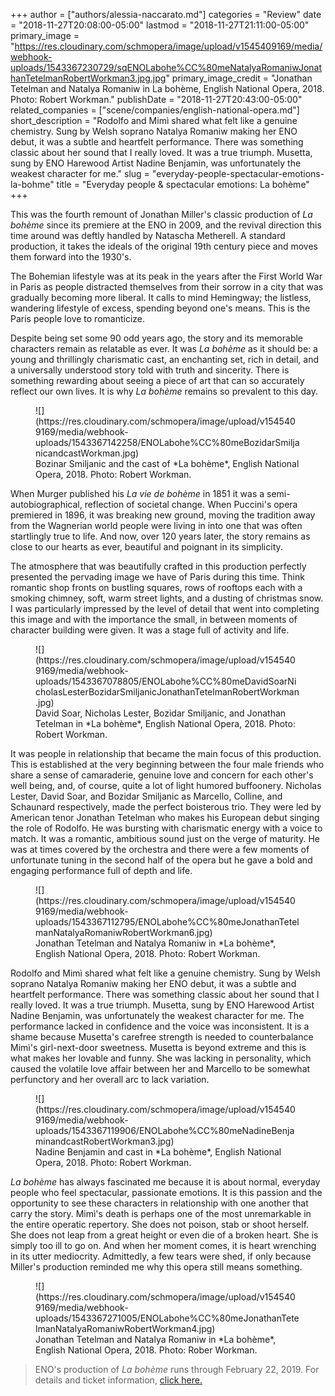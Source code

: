 +++
author = ["authors/alessia-naccarato.md"]
categories = "Review"
date = "2018-11-27T20:08:00-05:00"
lastmod = "2018-11-27T21:11:00-05:00"
primary_image = "https://res.cloudinary.com/schmopera/image/upload/v1545409169/media/webhook-uploads/1543367230729/sqENOLabohe%CC%80meNatalyaRomaniwJonathanTetelmanRobertWorkman3.jpg.jpg"
primary_image_credit = "Jonathan Tetelman and Natalya Romaniw in La bohème, English National Opera, 2018. Photo: Robert Workman."
publishDate = "2018-11-27T20:43:00-05:00"
related_companies = ["scene/companies/english-national-opera.md"]
short_description = "Rodolfo and Mimì shared what felt like a genuine chemistry. Sung by Welsh soprano Natalya Romaniw making her ENO debut, it was a subtle and heartfelt performance. There was something classic about her sound that I really loved. It was a true triumph. Musetta, sung by ENO Harewood Artist Nadine Benjamin, was unfortunately the weakest character for me."
slug = "everyday-people-spectacular-emotions-la-bohme"
title = "Everyday people &amp; spectacular emotions: La bohème"
+++

This was the fourth remount of Jonathan Miller's classic production of *La bohème* since its premiere at the ENO in 2009, and the revival direction this time around was deftly handled by Natascha Metherell. A standard production, it takes the ideals of the original 19th century piece and moves them forward into the 1930's. 

The Bohemian lifestyle was at its peak in the years after the First World War in Paris as people distracted themselves from their sorrow in a city that was gradually becoming more liberal. It calls to mind Hemingway; the listless, wandering lifestyle of excess, spending beyond one's means. This is the Paris people love to romanticize. 

Despite being set some 90 odd years ago, the story and its memorable characters remain as relatable as ever. It was *La bohème* as it should be: a young and thrillingly charismatic cast, an enchanting set, rich in detail, and a universally understood story told with truth and sincerity. There is something rewarding about seeing a piece of art that can so accurately reflect our own lives. It is why *La bohème* remains so prevalent to this day.

<figure data-type="image">
![](https://res.cloudinary.com/schmopera/image/upload/v1545409169/media/webhook-uploads/1543367142258/ENOLabohe%CC%80meBozidarSmiljanicandcastWorkman.jpg)
<figcaption>Bozinar Smiljanic and the cast of *La bohème*, English National Opera, 2018. Photo: Robert Workman.</figcaption>
</figure>

When Murger published his *La vie de bohème* in 1851 it was a semi-autobiographical, reflection of societal change. When Puccini's opera premiered in 1896, it was breaking new ground, moving the tradition away from the Wagnerian world people were living in into one that was often startlingly true to life. And now, over 120 years later, the story remains as close to our hearts as ever, beautiful and poignant in its simplicity. 

The atmosphere that was beautifully crafted in this production perfectly presented the pervading image we have of Paris during this time. Think romantic shop fronts on bustling squares, rows of rooftops each with a smoking chimney, soft, warm street lights, and a dusting of christmas snow. I was particularly impressed by the level of detail that went into completing this image and with the importance the small, in between moments of character building were given. It was a stage full of activity and life.


<figure data-type="image">
![](https://res.cloudinary.com/schmopera/image/upload/v1545409169/media/webhook-uploads/1543367078805/ENOLabohe%CC%80meDavidSoarNicholasLesterBozidarSmiljanicJonathanTetelmanRobertWorkman.jpg)
<figcaption>David Soar, Nicholas Lester, Bozidar Smiljanic, and Jonathan Tetelman in *La bohème*, English National Opera, 2018. Photo: Robert Workman.</figcaption>
</figure>

It was people in relationship that became the main focus of this production. This is established at the very beginning between the four male friends who share a sense of camaraderie, genuine love and concern for each other's well being, and, of course, quite a lot of light humored buffoonery. Nicholas Lester, David Soar, and Bozidar Smiljanic as Marcello, Colline, and Schaunard respectively, made the perfect boisterous trio. They were led by American tenor Jonathan Tetelman who makes his European debut singing the role of Rodolfo. He was bursting with charismatic energy with a voice to match. It was a romantic, ambitious sound just on the verge of maturity. He was at times covered by the orchestra and there were a few moments of unfortunate tuning in the second half of the opera but he gave a bold and engaging performance full of depth and life. 

<figure data-type="image">
![](https://res.cloudinary.com/schmopera/image/upload/v1545409169/media/webhook-uploads/1543367112795/ENOLabohe%CC%80meJonathanTetelmanNatalyaRomaniwRobertWorkman6.jpg)
<figcaption>Jonathan Tetelman and Natalya Romaniw in *La bohème*, English National Opera, 2018. Photo: Robert Workman.</figcaption>
</figure>

Rodolfo and Mimì shared what felt like a genuine chemistry. Sung by Welsh soprano Natalya Romaniw making her ENO debut, it was a subtle and heartfelt performance. There was something classic about her sound that I really loved. It was a true triumph. Musetta, sung by ENO Harewood Artist Nadine Benjamin, was unfortunately the weakest character for me. The performance lacked in confidence and the voice was inconsistent. It is a shame because Musetta's carefree strength is needed to counterbalance Mimì's girl-next-door sweetness. Musetta is beyond extreme and this is what makes her lovable and funny. She was lacking in personality, which caused the volatile love affair between her and Marcello to be somewhat perfunctory and her overall arc to lack variation.

<figure data-type="image">
![](https://res.cloudinary.com/schmopera/image/upload/v1545409169/media/webhook-uploads/1543367119906/ENOLabohe%CC%80meNadineBenjaminandcastRobertWorkman3.jpg)
<figcaption>Nadine Benjamin and cast in *La bohème*, English National Opera, 2018. Photo: Robert Workman.</figcaption>
</figure>

*La bohème* has always fascinated me because it is about normal, everyday people who feel spectacular, passionate emotions. It is this passion and the opportunity to see these characters in relationship with one another that carry the story. Mimì's death is perhaps one of the most unremarkable in the entire operatic repertory. She does not poison, stab or shoot herself. She does not leap from a great height or even die of a broken heart. She is simply too ill to go on. And when her moment comes, it is heart wrenching in its utter mediocrity. Admittedly, a few tears were shed, if only because Miller's production reminded me why this opera still means something.

<figure data-type="image">
![](https://res.cloudinary.com/schmopera/image/upload/v1545409169/media/webhook-uploads/1543367271005/ENOLabohe%CC%80meJonathanTetelmanNatalyaRomaniwRobertWorkman4.jpg)
<figcaption>Jonathan Tetelman and Natalya Romaniw in *La bohème*, English National Opera, 2018. Photo: Rober Workman.</figcaption>
</figure>

>ENO's production of *La bohème* runs through February 22, 2019. For details and ticket information, [click here.](https://www.eno.org/whats-on/la-boheme/)
